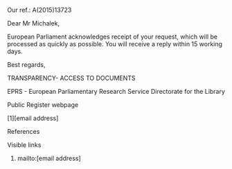 Our ref.: A(2015)13723

 

Dear Mr Michalek, 

 

European Parliament acknowledges receipt of your request, which will be
processed as quickly as possible. You will receive a reply within 15
working days.

 

Best regards,

 

 

 

TRANSPARENCY- ACCESS TO DOCUMENTS

 

EPRS - European Parliamentary Research Service Directorate for the Library

 

Public Register webpage

[1][email address]

 

 

References

Visible links
1. mailto:[email address]
